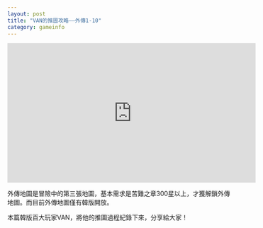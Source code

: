 ```yaml
---
layout: post
title: "VAN的推圖攻略——外傳1-10"
category: gameinfo
---
```


<iframe width="560" height="315" src="https://www.youtube.com/embed/3feZ3Rem-Dc" frameborder="0" allowfullscreen></iframe>

外傳地圖是冒險中的第三張地圖，基本需求是苦難之章300星以上，才獲解鎖外傳地圖。而目前外傳地圖僅有韓版開放。

本篇韓版百大玩家VAN，將他的推圖過程紀錄下來，分享給大家！